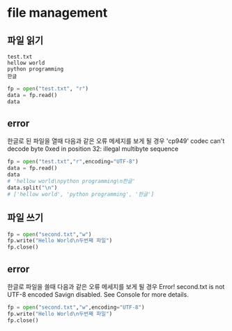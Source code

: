 # file management

## 파일 읽기
```
test.txt
hellow world
python programming
한글
```

```python
fp = open("test.txt", "r")
data = fp.read()
data
```

## error
한글로 된 파일을 열때 다음과 같은 오류 메세지를 보게 될 경우
'cp949' codec can't decode byte 0xed in position 32: illegal multibyte sequence

```python
fp = open("test.txt","r",encoding="UTF-8")
data = fp.read()
data
# 'hellow world\npython programming\n한글'
data.split("\n")
# ['hellow world', 'python programming', '한글']
```


## 파일 쓰기
```python
fp = open("second.txt","w")
fp.write("Hello World\n두번째 파일")
fp.close()
```

## error
한글로 파일을 쓸때 다음과 같은 오류 메세지를 보게 될 경우
Error! second.txt is not UTF-8 encoded
Savign disabled.
See Console for more details.

```python
fp = open("second.txt","w",encoding="UTF-8")
fp.write("Hello World\n두번째 파일")
fp.close()
```